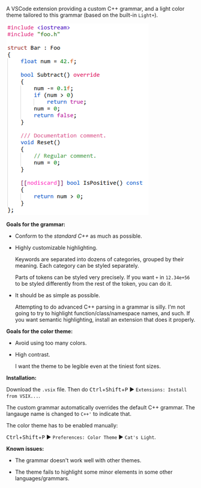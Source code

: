A VSCode extension providing a custom C++ grammar, and a light color theme tailored to this grammar (based on the built-in `Light+`).

![](notes/demo.png)<br>

**Goals for the grammar:**

* Conform to the *standard C++* as much as possible.

* Highly customizable highlighting.

  Keywords are separated into dozens of categories, grouped by their meaning. Each category can be styled separately.

  Parts of tokens can be styled very precisely. If you want `+` in `12.34e+56` to be styled differently from the rest of the token, you can do it.

* It should be as simple as possible.

  Attempting to do advanced C++ parsing in a grammar is silly. I'm not going to try to highlight function/class/namespace names, and such. If you want semantic highlighting, install an extension that does it properly.

**Goals for the color theme:**

* Avoid using too many colors.

* High contrast.

  I want the theme to be legible even at the tiniest font sizes.

**Installation:**

Download the `.vsix` file. Then do <kbd>Ctrl</kbd>+<kbd>Shift</kbd>+<kbd>P</kbd> ▶ `Extensions: Install from VSIX...`.



The custom grammar automatically overrides the default C++ grammar. The langauge name is changed to `C++'` to indicate that.

The color theme has to be enabled manually:

<kbd>Ctrl</kbd>+<kbd>Shift</kbd>+<kbd>P</kbd> ▶ `Preferences: Color Theme` ▶ `Cat's Light`.

**Known issues:**

* The grammar doesn't work well with other themes.

* The theme fails to highlight some minor elements in some other languages/grammars.
